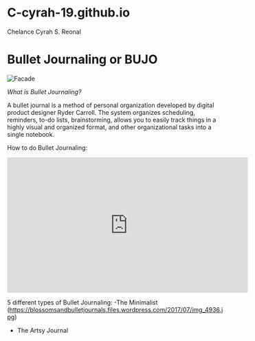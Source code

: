# C-cyrah-19.github.io
Chelance Cyrah S. Reonal

# Bullet Journaling or BUJO
![Facade](https://i.pinimg.com/564x/19/9e/6e/199e6ecbe1251a86ced25e5af1920943.jpg)

*What is Bullet Journaling?*

A bullet journal is a method of personal organization developed by digital product designer Ryder Carroll. The system organizes scheduling, reminders, to-do lists, brainstorming, allows you to easily track things in a highly visual and organized format, and other organizational tasks into a single notebook.

How to do Bullet Journaling:

<iframe width="560" height="315" src="https://www.youtube.com/embed/hKbzcjJLRRo?si=fQklWlUGsUhBXA-c" title="YouTube video player" frameborder="0" allow="accelerometer; autoplay; clipboard-write; encrypted-media; gyroscope; picture-in-picture; web-share" allowfullscreen></iframe>

5 different types of Bullet Journaling:
-The Minimalist
(https://blossomsandbulletjournals.files.wordpress.com/2017/07/img_4936.jpg)
- The Artsy Journal
